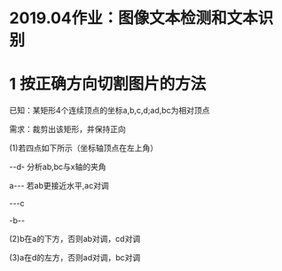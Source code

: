 # 2019.04作业：图像文本检测和文本识别
# 1 按正确方向切割图片的方法

已知：某矩形4个连续顶点的坐标a,b,c,d;ad,bc为相对顶点

需求：裁剪出该矩形，并保持正向

(1)若四点如下所示（坐标轴顶点在左上角）

--d-    分析ab,bc与x轴的夹角

a---    若ab更接近水平,ac对调

---c

-b--

(2)b在a的下方，否则ab对调，cd对调

(3)a在d的左方，否则ad对调，bc对调
